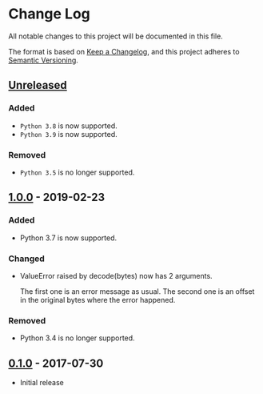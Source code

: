 # Change Log
All notable changes to this project will be documented in this file.

The format is based on [Keep a Changelog](https://keepachangelog.com/en/1.0.0/),
and this project adheres to [Semantic Versioning](https://semver.org/spec/v2.0.0.html).

## [Unreleased]
### Added
- `Python 3.8` is now supported.
- `Python 3.9` is now supported.

### Removed
- `Python 3.5` is no longer supported.

## [1.0.0] - 2019-02-23
### Added
- Python 3.7 is now supported.

### Changed
- ValueError raised by decode(bytes) now has 2 arguments.

  The first one is an error message as usual. The second one is an
  offset in the original bytes where the error happened.

### Removed
- Python 3.4 is no longer supported.

## [0.1.0] - 2017-07-30
- Initial release

[Unreleased]: https://github.com/elliptical/bencode/compare/1.0.0...HEAD
[1.0.0]: https://github.com/elliptical/bencode/compare/0.1.0...1.0.0
[0.1.0]: https://github.com/elliptical/bencode/releases/tag/0.1.0
